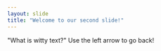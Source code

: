 ```yaml
---
layout: slide
title: "Welcome to our second slide!"
---
```

"What is witty text?"
Use the left arrow to go back!